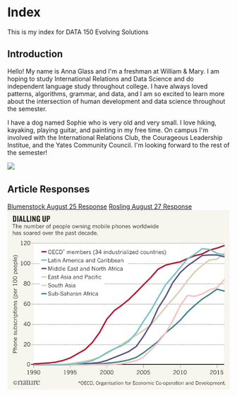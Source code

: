 # Index

This is my index for DATA 150 Evolving Solutions

## Introduction

Hello! My name is Anna Glass and I'm a freshman at William & Mary. I am hoping to study International Relations and Data Science and do independent language study throughout college. I have always loved patterns, algorithms, grammar, and data, and I am so excited to learn more about the intersection of human development and data science throughout the semester. 

I have a dog named Sophie who is very old and very small. I love hiking, kayaking, playing guitar, and painting in my free time. On campus I'm involved with the International Relations Club, the Courageous Leadership Institue, and the Yates Community Council. I'm looking forward to the rest of the semester! 

![](Wren.jpg)

## Article Responses
[Blumenstock August 25 Response](blumenstock.md)
[Rosling August 27 Response](rosling.md)
![](chart.jpg)

